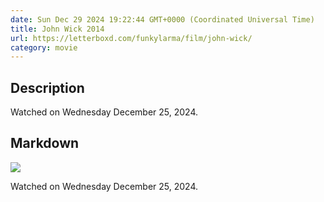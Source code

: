 ```yaml
---
date: Sun Dec 29 2024 19:22:44 GMT+0000 (Coordinated Universal Time)
title: John Wick 2014
url: https://letterboxd.com/funkylarma/film/john-wick/
category: movie
---
```

## Description
 Watched on Wednesday December 25, 2024. 

## Markdown
![](https://a.ltrbxd.com/resized/film-poster/1/7/2/0/7/6/172076-john-wick-0-600-0-900-crop.jpg?v=e3c8c69b11)

Watched on Wednesday December 25, 2024.
